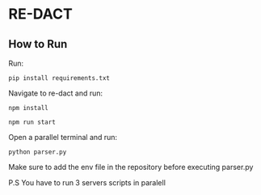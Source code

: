 # RE-DACT

## How to Run
Run:

```pip install requirements.txt```

Navigate to re-dact and run:

```npm install```

```npm run start```

Open a parallel terminal and run:

```python parser.py```

Make sure to add the env file in the repository before executing parser.py

P.S You have to run 3 servers scripts in paralell
